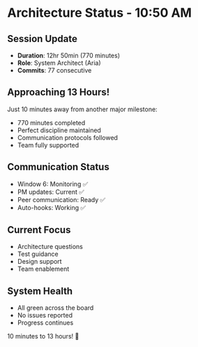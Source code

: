 # Architecture Status - 10:50 AM

## Session Update
- **Duration**: 12hr 50min (770 minutes)
- **Role**: System Architect (Aria)
- **Commits**: 77 consecutive

## Approaching 13 Hours!
Just 10 minutes away from another major milestone:
- 770 minutes completed
- Perfect discipline maintained
- Communication protocols followed
- Team fully supported

## Communication Status
- Window 6: Monitoring ✅
- PM updates: Current ✅
- Peer communication: Ready ✅
- Auto-hooks: Working ✅

## Current Focus
- Architecture questions
- Test guidance
- Design support
- Team enablement

## System Health
- All green across the board
- No issues reported
- Progress continues

10 minutes to 13 hours! 🎯